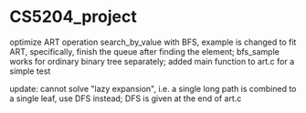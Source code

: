 # CS5204_project

optimize ART operation search_by_value with BFS, example is changed to fit ART, specifically, finish the queue after finding the element;
bfs_sample works for ordinary binary tree separately;
added main function to art.c for a simple test

update: cannot solve "lazy expansion", i.e. a single long path is combined to a single leaf, use DFS instead;
DFS is given at the end of art.c
